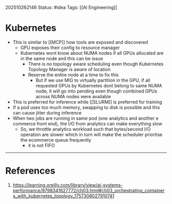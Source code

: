 202510262146
Status: #idea
Tags: [[AI Engineering]]

# Kubernetes

- This is similar to [[MCP]] how tools are exposed and discovered
	- GPU exposes their config to resource manager
	- Kubernetes wont know about NUMA nodes if all GPUs allocated are in the same node and this can be issue
		- There is no topology aware scheduling even though Kubernetes Topology Manager is aware of location
		- Reserve the entire node at a time to fix this
			- But if we use MIG to virtually partition in the GPU, if all requested GPUs by Kubernetes dont belong to same NUMA node, it will go into pending even though combined GPUs across NUMA nodes were available
- This is preferred for inference while [[SLURM]] is preferred for training
- If a pod uses too much memory, swapping to disk is possible and this can cause jitter during inference
- When two jobs are running in same pod (one analytics and another e commerce front end), the I/O from analytics can make everything slow
	- So, we throttle analytics workload such that bytes/second I/O operation are slower which in turn will make the scheduler priortise the ecommerce queue frequently
		- it is not FIFO
---
# References

1. https://learning.oreilly.com/library/view/ai-systems-performance/9798341627772/ch03.html#ch03_orchestrating_containers_with_kubernetes_topology_1757308027910741